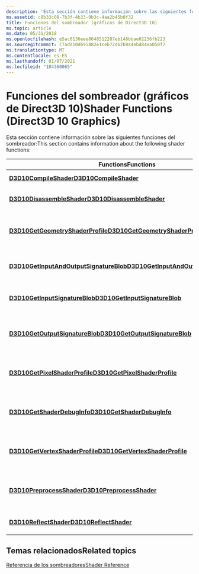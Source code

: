 ```yaml
---
description: 'Esta sección contiene información sobre las siguientes funciones del sombreador:'
ms.assetid: c8b33c08-7b3f-4b33-9b3c-4aa2b45b8f32
title: Funciones del sombreador (gráficos de Direct3D 10)
ms.topic: article
ms.date: 05/31/2018
ms.openlocfilehash: e5ac0136eee8648512287eb146bbae02256fb223
ms.sourcegitcommit: c7add10d695482e1ceb72d62b8a4ebd84ea050f7
ms.translationtype: MT
ms.contentlocale: es-ES
ms.lasthandoff: 01/07/2021
ms.locfileid: "104360065"
---
```

# <a name="shader-functions-direct3d-10-graphics"></a><span data-ttu-id="eec66-103">Funciones del sombreador (gráficos de Direct3D 10)</span><span class="sxs-lookup"><span data-stu-id="eec66-103">Shader Functions (Direct3D 10 Graphics)</span></span>

<span data-ttu-id="eec66-104">Esta sección contiene información sobre las siguientes funciones del sombreador:</span><span class="sxs-lookup"><span data-stu-id="eec66-104">This section contains information about the following shader functions:</span></span>



| <span data-ttu-id="eec66-105">Functions</span><span class="sxs-lookup"><span data-stu-id="eec66-105">Functions</span></span>                                                                          | <span data-ttu-id="eec66-106">Descripción</span><span class="sxs-lookup"><span data-stu-id="eec66-106">Description</span></span>                                                                 |
|------------------------------------------------------------------------------------|-----------------------------------------------------------------------------|
| [<span data-ttu-id="eec66-107">**D3D10CompileShader**</span><span class="sxs-lookup"><span data-stu-id="eec66-107">**D3D10CompileShader**</span></span>](/windows/desktop/api/D3D10Shader/nf-d3d10shader-d3d10compileshader)                                   | <span data-ttu-id="eec66-108">Compilar un sombreador.</span><span class="sxs-lookup"><span data-stu-id="eec66-108">Compile a shader.</span></span>                                                           |
| [<span data-ttu-id="eec66-109">**D3D10DisassembleShader**</span><span class="sxs-lookup"><span data-stu-id="eec66-109">**D3D10DisassembleShader**</span></span>](/windows/desktop/api/D3D10Shader/nf-d3d10shader-d3d10disassembleshader)                           | <span data-ttu-id="eec66-110">En desuso.</span><span class="sxs-lookup"><span data-stu-id="eec66-110">Deprecated.</span></span> <span data-ttu-id="eec66-111">Vea [**D3DX10DisassembleShader**](d3dx10disassembleshader.md).</span><span class="sxs-lookup"><span data-stu-id="eec66-111">See [**D3DX10DisassembleShader**](d3dx10disassembleshader.md).</span></span> |
| [<span data-ttu-id="eec66-112">**D3D10GetGeometryShaderProfile**</span><span class="sxs-lookup"><span data-stu-id="eec66-112">**D3D10GetGeometryShaderProfile**</span></span>](/windows/desktop/api/D3D10Shader/nf-d3d10shader-d3d10getgeometryshaderprofile)             | <span data-ttu-id="eec66-113">Obtiene el perfil de sombreador de geometría más adecuado para un dispositivo determinado.</span><span class="sxs-lookup"><span data-stu-id="eec66-113">Get the geometry-shader profile best suited to a given device.</span></span>              |
| [<span data-ttu-id="eec66-114">**D3D10GetInputAndOutputSignatureBlob**</span><span class="sxs-lookup"><span data-stu-id="eec66-114">**D3D10GetInputAndOutputSignatureBlob**</span></span>](/windows/desktop/api/D3D10Shader/nf-d3d10shader-d3d10getinputandoutputsignatureblob) | <span data-ttu-id="eec66-115">Obtiene un búfer que contiene las firmas del sombreador.</span><span class="sxs-lookup"><span data-stu-id="eec66-115">Get a buffer that contains shader signatures.</span></span>                               |
| [<span data-ttu-id="eec66-116">**D3D10GetInputSignatureBlob**</span><span class="sxs-lookup"><span data-stu-id="eec66-116">**D3D10GetInputSignatureBlob**</span></span>](/windows/desktop/api/D3D10Shader/nf-d3d10shader-d3d10getinputsignatureblob)                   | <span data-ttu-id="eec66-117">Obtiene un búfer que contiene las firmas de entrada del sombreador.</span><span class="sxs-lookup"><span data-stu-id="eec66-117">Get a buffer that contains shader input signatures.</span></span>                         |
| [<span data-ttu-id="eec66-118">**D3D10GetOutputSignatureBlob**</span><span class="sxs-lookup"><span data-stu-id="eec66-118">**D3D10GetOutputSignatureBlob**</span></span>](/windows/desktop/api/D3D10Shader/nf-d3d10shader-d3d10getoutputsignatureblob)                 | <span data-ttu-id="eec66-119">Obtiene un búfer que contiene las firmas de salida del sombreador.</span><span class="sxs-lookup"><span data-stu-id="eec66-119">Get a buffer that contains shader output signatures.</span></span>                        |
| [<span data-ttu-id="eec66-120">**D3D10GetPixelShaderProfile**</span><span class="sxs-lookup"><span data-stu-id="eec66-120">**D3D10GetPixelShaderProfile**</span></span>](/windows/desktop/api/D3D10Shader/nf-d3d10shader-d3d10getpixelshaderprofile)                   | <span data-ttu-id="eec66-121">Obtiene el perfil de sombreador de píxeles más adecuado para un dispositivo determinado.</span><span class="sxs-lookup"><span data-stu-id="eec66-121">Get the pixel-shader profile best suited to a given device.</span></span>                 |
| [<span data-ttu-id="eec66-122">**D3D10GetShaderDebugInfo**</span><span class="sxs-lookup"><span data-stu-id="eec66-122">**D3D10GetShaderDebugInfo**</span></span>](/windows/desktop/api/D3D10Shader/nf-d3d10shader-d3d10getshaderdebuginfo)                         | <span data-ttu-id="eec66-123">Obtiene la información de depuración del sombreador de un sombreador compilado.</span><span class="sxs-lookup"><span data-stu-id="eec66-123">Get shader debug info from a compiled shader.</span></span>                               |
| [<span data-ttu-id="eec66-124">**D3D10GetVertexShaderProfile**</span><span class="sxs-lookup"><span data-stu-id="eec66-124">**D3D10GetVertexShaderProfile**</span></span>](/windows/desktop/api/D3D10Shader/nf-d3d10shader-d3d10getvertexshaderprofile)                 | <span data-ttu-id="eec66-125">Obtiene el perfil del sombreador de vértices más adecuado para un dispositivo determinado.</span><span class="sxs-lookup"><span data-stu-id="eec66-125">Get the vertex-shader profile best suited to a given device.</span></span>                |
| [<span data-ttu-id="eec66-126">**D3D10PreprocessShader**</span><span class="sxs-lookup"><span data-stu-id="eec66-126">**D3D10PreprocessShader**</span></span>](/windows/desktop/api/D3D10Shader/nf-d3d10shader-d3d10preprocessshader)                             | <span data-ttu-id="eec66-127">Genere una cadena de texto que contenga la secuencia del token del sombreador.</span><span class="sxs-lookup"><span data-stu-id="eec66-127">Generate a text string that contains the shader token stream.</span></span>               |
| [<span data-ttu-id="eec66-128">**D3D10ReflectShader**</span><span class="sxs-lookup"><span data-stu-id="eec66-128">**D3D10ReflectShader**</span></span>](/windows/desktop/api/D3D10Shader/nf-d3d10shader-d3d10reflectshader)                                   | <span data-ttu-id="eec66-129">En desuso.</span><span class="sxs-lookup"><span data-stu-id="eec66-129">Deprecated.</span></span> <span data-ttu-id="eec66-130">Vea [**D3DX10ReflectShader**](d3dx10reflectshader.md).</span><span class="sxs-lookup"><span data-stu-id="eec66-130">See [**D3DX10ReflectShader**](d3dx10reflectshader.md).</span></span>         |



 

## <a name="related-topics"></a><span data-ttu-id="eec66-131">Temas relacionados</span><span class="sxs-lookup"><span data-stu-id="eec66-131">Related topics</span></span>

<dl> <dt>

[<span data-ttu-id="eec66-132">Referencia de los sombreadores</span><span class="sxs-lookup"><span data-stu-id="eec66-132">Shader Reference</span></span>](d3d10-graphics-reference-d3d10-shader.md)
</dt> </dl>

 

 



